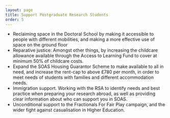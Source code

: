 ```yaml
---
layout: page
title: Support Postgraduate Research Students
order: 5
---
```

* Reclaiming space in the Doctoral School by making it accessible to people with different mobilities, and making a more effective use of space on the ground floor
* Reparative justice: Amongst other things, by increasing the childcare allowance available through the Access to Learning Fund to cover at minimum 50% of childcare costs.
* Expand the SOAS Housing Guarantor Scheme to make available to all in need, and increase the rent-cap to above £780 per month, in order to meet needs of students with families and different accommodation needs.
* Immigration support. Working with the RSA to identify needs and best practice when preparing your research abroad, as well as providing clear information about who can support you in SOAS.
* Unconditional support to the Fractionals For Fair Play campaign, and the wider fight against casualisation in Higher Education.
